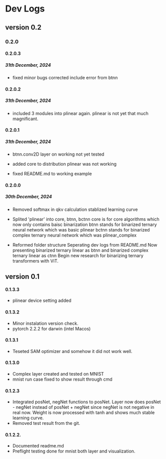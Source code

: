 # Dev Logs
## version 0.2
### 0.2.0

#### 0.2.0.3
##### 31th December, 2024
- fixed minor bugs
    corrected include error from btnn

#### 0.2.0.2
##### 31th December, 2024

- included 3 modules into plinear again.
    plinear is not yet that much magnificant.

#### 0.2.0.1
##### 31th December, 2024
- btnn.conv2D layer on working
    not yet tested

- added core to distribution
    plinear was not working

- fixed README.md
    to working example

#### 0.2.0.0
##### 30th December, 2024
- Removed softmax in qkv calculation
    stablized learning curve

- Splited 'plinear' into core, btnn, bctnn
    core is for core algorithms which now only contains baisc binarization
    btnn stands for binarized ternary neural network which was basic plinear
    bctnn stands for binarized complex ternary neural network which was plinear_complex

- Reformed folder structure
    Seperating dev logs from README.md
    Now presenting binarized ternary linear as btnn and binarized complex ternary linear as ctnn
    Begin new research for binarizing ternary transformers with ViT.

## version 0.1
#### 0.1.3.3
- plinear device setting added

#### 0.1.3.2
- Minor instalation version check.
- pytorch 2.2.2 for darwin (intel Macos)

#### 0.1.3.1
- Teseted SAM optimizer and somehow it did not work well.

#### 0.1.3.0
- Complex layer created and tested on MNIST
- mnist run case fixed to show result through cmd

#### 0.1.2.3
- Integrated posNet, negNet functions to posNet.
    Layer now does posNet - negNet instead of posNet + negNet since negNet is not negative in real now.
    Weight is now processed with tanh and shows much stable learning curve.
- Removed test result from the git.

#### 0.1.2.2.
- Documented readme.md
- Preflight testing done for mnist both layer and visualization.